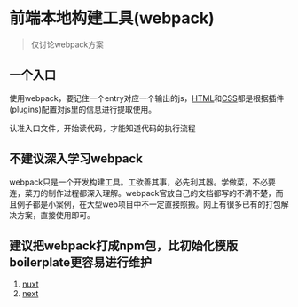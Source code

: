 # 前端本地构建工具(webpack)

> 仅讨论webpack方案

## 一个入口
使用webpack，要记住一个entry对应一个输出的js，[HTML](https://webpack.docschina.org/plugins/html-webpack-plugin)和[CSS](https://webpack.docschina.org/plugins/mini-css-extract-plugin/)都是根据插件(plugins)配置对js里的信息进行提取使用。

认准入口文件，开始读代码，才能知道代码的执行流程
## 不建议深入学习webpack
webpack只是一个开发构建工具。工欲善其事，必先利其器。学做菜，不必要连，菜刀的制作过程都深入理解。webpack官放自己的文档都写的不清不楚，而且例子都是小案例，在大型web项目中不一定直接照搬。网上有很多已有的打包解决方案，直接使用即可。
## 建议把webpack打成npm包，比初始化模版boilerplate更容易进行维护
1. [nuxt](https://zh.nuxtjs.org)
2. [next](https://nextjs.org)
